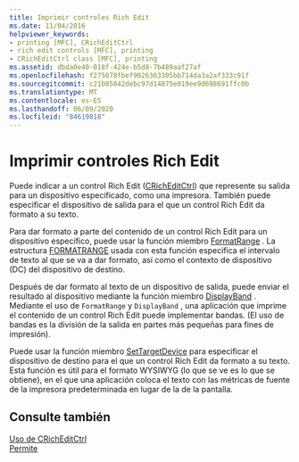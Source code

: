 ```yaml
---
title: Imprimir controles Rich Edit
ms.date: 11/04/2016
helpviewer_keywords:
- printing [MFC], CRichEditCtrl
- rich edit controls [MFC], printing
- CRichEditCtrl class [MFC], printing
ms.assetid: dbda0e40-018f-424e-b5d8-7b489aaf27af
ms.openlocfilehash: f275078fbef9026363305bb714da3a2af333c91f
ms.sourcegitcommit: c21b05042debc97d14875e019ee9d698691ffc0b
ms.translationtype: MT
ms.contentlocale: es-ES
ms.lasthandoff: 06/09/2020
ms.locfileid: "84619818"
---
```

# <a name="printing-in-rich-edit-controls"></a>Imprimir controles Rich Edit

Puede indicar a un control Rich Edit ([CRichEditCtrl](reference/cricheditctrl-class.md)) que represente su salida para un dispositivo especificado, como una impresora. También puede especificar el dispositivo de salida para el que un control Rich Edit da formato a su texto.

Para dar formato a parte del contenido de un control Rich Edit para un dispositivo específico, puede usar la función miembro [FormatRange](reference/cricheditctrl-class.md#formatrange) . La estructura [FORMATRANGE](/windows/win32/api/richedit/ns-richedit-formatrange) usada con esta función especifica el intervalo de texto al que se va a dar formato, así como el contexto de dispositivo (DC) del dispositivo de destino.

Después de dar formato al texto de un dispositivo de salida, puede enviar el resultado al dispositivo mediante la función miembro [DisplayBand](reference/cricheditctrl-class.md#displayband) . Mediante el uso de `FormatRange` y `DisplayBand` , una aplicación que imprime el contenido de un control Rich Edit puede implementar bandas. (El uso de bandas es la división de la salida en partes más pequeñas para fines de impresión).

Puede usar la función miembro [SetTargetDevice](reference/cricheditctrl-class.md#settargetdevice) para especificar el dispositivo de destino para el que un control Rich Edit da formato a su texto. Esta función es útil para el formato WYSIWYG (lo que se ve es lo que se obtiene), en el que una aplicación coloca el texto con las métricas de fuente de la impresora predeterminada en lugar de la de la pantalla.

## <a name="see-also"></a>Consulte también

[Uso de CRichEditCtrl](using-cricheditctrl.md)<br/>
[Permite](controls-mfc.md)
